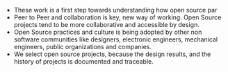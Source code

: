 - These work is a first step towards understanding how open source par
- Peer to Peer and collaboration is key, new way of working. Open Source projects tend to be more collaborative and accessible by design.
- Open Source practices and culture is being adopted by other non software communities like designers, electronic engineers, mechanical engineers, public organizations and companies.  
- We select open source projects, because the design results, and the history of projects is documented and traceable.
